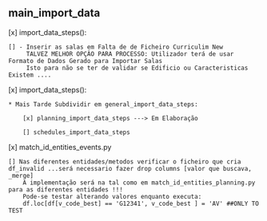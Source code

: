 ## main_import_data

[x] import_data_steps():

    [] - Inserir as salas em Falta de de Ficheiro Curriculim New
         TALVEZ MELHOR OPÇÂO PARA PROCESSO: Utilizador terá de usar Formato de Dados Gerado para Importar Salas
         Isto para não se ter de validar se Edificio ou Caracteristicas Existem ....


[x] import_data_steps():

    * Mais Tarde Subdividir em general_import_data_steps:

        [x] planning_import_data_steps ---> Em Elaboração

        [] schedules_import_data_steps


[x] match_id_entities_events.py

    [] Nas diferentes entidades/metodos verificar o ficheiro que cria df_invalid ...será necessario fazer drop columns [valor que buscava, _merge]
        A implementação será na tal como em match_id_entities_planning.py para as diferentes entidades !!!
        Pode-se testar alterando valores enquanto executa:
        df.loc[df[v_code_best] == 'G12341', v_code_best ] = 'AV' ##ONLY TO TEST